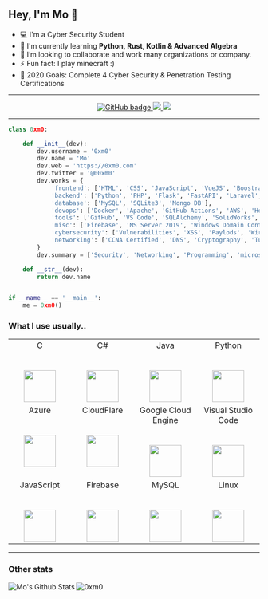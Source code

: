 ## Hey, I'm Mo 👋

- 💻 I'm a Cyber Security Student
- 🌱 I'm currently learning **Python, Rust, Kotlin & Advanced Algebra**
- 👯 I’m looking to collaborate and work many organizations or company.
- ⚡ Fun fact: I play minecraft :)
- 🥅 2020 Goals: Complete 4 Cyber Security & Penetration Testing Certifications

---


<p align="center">
  <a href="https://github.com/0xm0?tab=followers">
    <img src="https://img.shields.io/github/followers/0xm0?label=Followers&logo=GitHub&style=for-the-badge" alt="GitHub badge" />
  </a>
  <a href="http://twitter.com/00xm0">
    <img src="https://img.shields.io/twitter/follow/00xm0?label=Twitter&logo=twitter&style=for-the-badge" />
  </a>
  <a href="https://discord.gg/QKcTYBc">
    <img src="https://img.shields.io/discord/648558055964803085?logo=discord&style=for-the-badge" />
  </a>
</p>

---
```python
class 0xm0:

    def __init__(dev):
        dev.username = '0xm0'
        dev.name = 'Mo'
        dev.web = 'https://0xm0.com'
        dev.twitter = '@00xm0'
        dev.works = {
            'frontend': ['HTML', 'CSS', 'JavaScript', 'VueJS', 'Boostrap', 'TailWind'],
            'backend': ['Python', 'PHP', 'Flask', 'FastAPI', 'Laravel', 'NodeJS'],
            'database': ['MySQL', 'SQLite3', 'Mongo DB'],
            'devops': ['Docker', 'Apache', 'GitHub Actions', 'AWS', 'Heroku'],
            'tools': ['GitHub', 'VS Code', 'SQLAlchemy', 'SolidWorks', 'Redis'],
            'misc': ['Firebase', 'MS Server 2019', 'Windows Domain Controller', 'GNU/Linux']
            'cybersecurity': ['Vulnerabilities', 'XSS', 'Paylods', 'Wireless', 'RATS', 'Kali', 'ParrotOS']
            'networking': ['CCNA Certified', 'DNS', 'Cryptography', 'Tunneling', 'VPN']
        }
        dev.summary = ['Security', 'Networking', 'Programming', 'microservices']

    def __str__(dev):
        return dev.name


if __name__ == '__main__':
    me = 0xm0()
```

<!-- ### Connect with me: -->
### What  I use usually..

<table>
  <tbody>
    <tr valign="top">
      <td width="25%" align="center">
        <span>C</span><br><br><br>
        <img height="64px" src="https://cdn.svgporn.com/logos/c.svg">
      </td>
      <td width="25%" align="center">
        <span>C#</span><br><br><br>
        <img height="64px" src="https://cdn.svgporn.com/logos/c-sharp.svg">
      </td>
      <td width="25%" align="center">
        <span>Java</span><br><br><br>
        <img height="64px" src="https://cdn.svgporn.com/logos/java.svg">
      </td>
      <td width="25%" align="center">
        <span>Python</span><br><br><br>
        <img height="64px" src="https://cdn.svgporn.com/logos/python.svg">
      </td>
    </tr>
    <tr valign="top">
      <td width="25%" align="center">
        <span>Azure</span><br><br><br>
        <img height="64px" src="https://www.vectorlogo.zone/logos/microsoft_azure/microsoft_azure-icon.svg">
      </td>
      <td width="25%" align="center">
        <span>CloudFlare</span><br><br><br>
        <img height="64px" src="https://www.vectorlogo.zone/logos/cloudflare/cloudflare-icon.svg">
      </td>
      <td width="25%" align="center">
        <span>Google Cloud Engine</span><br><br><br>
        <img height="64px" src="https://www.vectorlogo.zone/logos/google_cloud/google_cloud-icon.svg">
      </td>
        <td width="25%" align="center">
        <span>Visual Studio Code</span><br><br><br>
        <img height="64px" src="https://cdn.svgporn.com/logos/visual-studio-code.svg">
      </td>
    </tr>
        <tr valign="top">
      <td width="25%" align="center">
        <span>JavaScript</span><br><br><br>
        <img height="64px" src="https://www.vectorlogo.zone/logos/javascript/javascript-icon.svg">
      </td>
      <td width="25%" align="center">
        <span>Firebase</span><br><br><br>
        <img height="64px" src="https://www.vectorlogo.zone/logos/firebase/firebase-icon.svg">
      </td>
      <td width="25%" align="center">
        <span>MySQL</span><br><br><br>
        <img height="64px" src="https://devicons.github.io/devicon/devicon.git/icons/mysql/mysql-original-wordmark.svg">
      </td>
        <td width="25%" align="center">
        <span>Linux</span><br><br><br>
        <img height="64px" src="https://devicons.github.io/devicon/devicon.git/icons/linux/linux-original.svg">
      </td>
    </tr>

  </tbody>
</table>

---
### Other stats
<img align="left" alt="Mo's Github Stats" src="https://github-readme-stats.vercel.app/api?username=0xm0&show_icons=true&hide_border=true&theme=vision-friendly-dark" />



<p>
<img align="left" src="https://github-readme-stats.vercel.app/api/top-langs/?username=0xm0&hide=html" alt="0xm0" />
</p>

